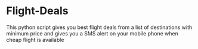 # Flight-Deals
This python script gives you best flight deals from a list of destinations with minimum price and gives you a SMS alert on your mobile phone when cheap flight is available

